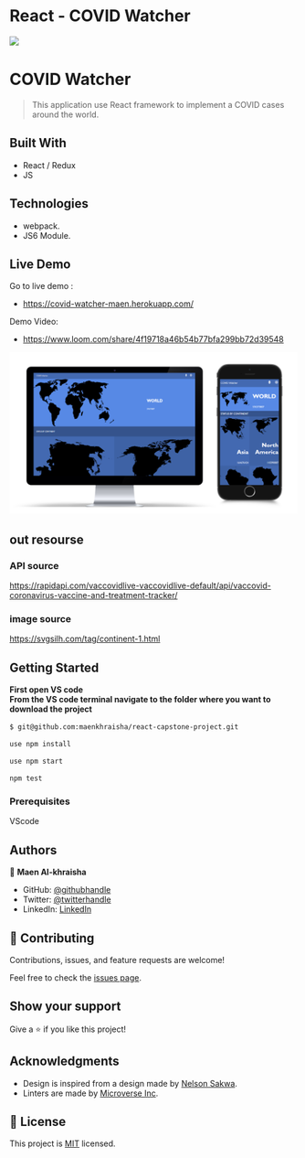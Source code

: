 # React - COVID Watcher 

![](https://img.shields.io/badge/Microverse-blueviolet)

# COVID Watcher

> This application use React framework to implement a COVID cases around the world.

## Built With

- React / Redux
- JS


## Technologies

- webpack.
- JS6 Module.

## Live Demo 

Go to live demo : 
- https://covid-watcher-maen.herokuapp.com/

Demo Video:
- https://www.loom.com/share/4f19718a46b54b77bfa299bb72d39548

![portfolio](./src/assets/map/screenshot.png)

## out resourse
### API source 
https://rapidapi.com/vaccovidlive-vaccovidlive-default/api/vaccovid-coronavirus-vaccine-and-treatment-tracker/

### image source
https://svgsilh.com/tag/continent-1.html

## Getting Started


**First open VS code**<br/>
**From the VS code terminal navigate to the folder where you want to download the project**<br/>
```
$ git@github.com:maenkhraisha/react-capstone-project.git
```
```
use npm install
```
```
use npm start
```
```
npm test
```


### Prerequisites
VScode


## Authors

👤 **Maen Al-khraisha**

- GitHub: [@githubhandle](https://github.com/maen1980)
- Twitter: [@twitterhandle](https://twitter.com/AlkhryshaM)
- LinkedIn: [LinkedIn](https://www.linkedin.com/in/ma-en-mohammad-303930100/)


## 🤝 Contributing

Contributions, issues, and feature requests are welcome!

Feel free to check the [issues page](../../issues/).

## Show your support

Give a ⭐️ if you like this project!

## Acknowledgments

- Design is inspired from a design made by [Nelson Sakwa](https://www.behance.net/gallery/31579789/Ballhead-App-(Free-PSDs)).
- Linters are made by [Microverse Inc](https://github.com/microverseinc/linters-config/).

## 📝 License

This project is [MIT](./MIT.md) licensed.